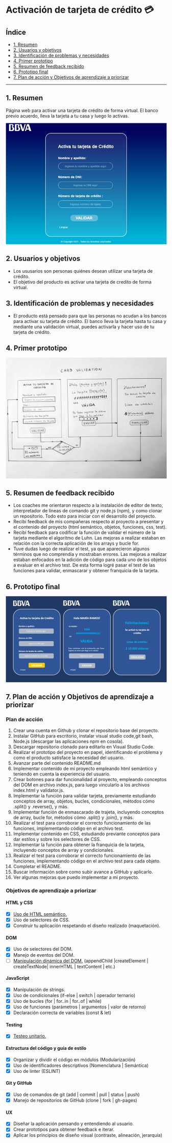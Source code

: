 # Activación de tarjeta de crédito 💳

## Índice

- [1. Resumen](#1-resumen)
- [2. Usuarios y objetivos](#2-usuarios-y-objetivos)
- [3. Identificación de problemas y necesidades](#3-identificación-de-problemas-y-necesidades)
- [4. Primer prototipo](#4-primer-prototipo)
- [5. Resumen de feedback recibido](#5-resumen-de-feedback-recibido)
- [6. Prototipo final](#6-prototipo-final)
- [7. Plan de acción y Objetivos de aprendizaje a priorizar](#7-plan-de-acción-y-objetivos-de-aprendizaje-a-priorizar)

---

## 1. Resumen

Página web para activar una tarjeta de crédito de forma virtual.
El banco previo acuerdo, lleva la tarjeta a tu casa y luego lo activas.

![Proyecto_final](./src/assets/Proyecto_final.png)

## 2. Usuarios y objetivos

- Los ususarios son personas quiénes desean utilizar una tarjeta de crédito.
- El objetivo del producto es activar una tarjeta de credito de forma virtual.

## 3. Identificación de problemas y necesidades

- El producto está pensado para que las personas no acudan a los bancos
  para activar su tarjeta de crédito. El banco lleva la tarjeta hasta tu
  casa y mediante una validación virtual, puedes activarla y hacer uso de
  tu tarjeta de crédito.

## 4. Primer prototipo

![Prototipo_en_papel](./src/assets/Prototipo_en_papel.png)

## 5. Resumen de feedback recibido

- Los coaches me orientaron respecto a la instalación de editor de texto,
  interpretador de líneas de comando git y node.js (npm), y como clonar
  un repositorio. Todo esto para iniciar con el desarrollo del proyecto.
- Recibí feedback de mis compañeras respecto al proyecto a presentar y el
  contenido del proyecto (html semántico, objetos, funciones, css, test).
- Recibí feedback para codificar la función de validar el número de
  la tarjeta mediante el algoritmo de Luhn. Las mejoras a realizar estaban
  en relación con la correcta aplicación de los arrays y bucle for.
- Tuve dudas luego de realizar el test, ya que aparecieron algunos términos
  que no comprendía y mostraban errores. Las mejoras a realizar estaban
  enfocados en la adición de código para cada uno de los objetos a evaluar
  en el archivo test. De esta forma logré pasar el test de las funciones
  para validar, enmascarar y obtener franquicia de la tarjeta.

## 6. Prototipo final

![Prototipo_final](./src/assets/Prototipo_final.png)

## 7. Plan de acción y Objetivos de aprendizaje a priorizar

### Plan de acción

1. Crear una cuenta en Github y clonar el repositorio base del proyecto.
2. Instalar GitHub para escritorio, instalar visual studio code,git bash,
   Node.js (descargar las aplicaciones npm en cosola).
3. Descargar repositorio clonado para editarlo en Visual Studio Code.
4. Realizar el prototipo del proyecto en papel, identificando el problema y
   como el producto satisface la necesidad del usuario.
5. Avanzar parte del contenido README.md
6. Implementar contenido de mi proyecto empleando html semántico y teniendo
   en cuenta la experiencia del usuario.
7. Crear botones para dar funcionalidad al proyecto, empleando conceptos
   del DOM en archivo index.js, para luego vincularlo a los archivos
   index.html y validator.js.
8. Implementar la función para validar tarjeta, previamente estudiando
   conceptos de array, objetos, bucles, condicionales, métodos cómo .split()
   y .reverse(), y más.
9. Implementar función de enmascarado de trajeta, incluyendo conceptos de array,
   bucle for, métodos cómo .split() y .join(), y más.
10. Realizar el test para corroborar el correcto funcionamiento de las funciones,
    implementando código en el archivo test.
11. Implementar contenido en CSS, estudiando previante conceptos para dar estilos
    y sobre los selectores de CSS.
12. Implementar la función para obtener la franquicia de la tarjeta, incluyendo
    conceptos de array y condicionales.
13. Realizar el test para corroborar el correcto funcionamiento de las funciones,
    implementando código en el archivo test para cada objeto.
14. Completar el README.
15. Buscar información sobre como subir avance a GitHub y aplicarlo.
16. Ver algunas mejoras que puedo implementar a mi proyecto.

### Objetivos de aprendizaje a priorizar

#### HTML y CSS

- [x] [Uso de HTML semántico.](https://developer.mozilla.org/en-US/docs/Glossary/Semantics#Semantics_in_HTML)
- [x] Uso de selectores de CSS.
- [x] Construir tu aplicación respetando el diseño realizado (maquetación).

#### DOM

- [x] Uso de selectores del DOM.
- [x] Manejo de eventos del DOM.
- [ ] [Manipulación dinámica del DOM.](https://developer.mozilla.org/es/docs/Referencia_DOM_de_Gecko/Introducci%C3%B3n)
      (appendChild |createElement | createTextNode| innerHTML | textContent | etc.)

#### JavaScript

- [x] Manipulación de strings.
- [x] Uso de condicionales (if-else | switch | operador ternario)
- [x] Uso de bucles (for | for..in | for..of | while)
- [x] Uso de funciones (parámetros | argumentos | valor de retorno)
- [x] Declaración correcta de variables (const & let)

#### Testing

- [x] [Testeo unitario.](https://jestjs.io/docs/es-ES/getting-started)

#### Estructura del código y guía de estilo

- [x] Organizar y dividir el código en módulos (Modularización)
- [x] Uso de identificadores descriptivos (Nomenclatura | Semántica)
- [x] Uso de linter (ESLINT)

#### Git y GitHub

- [x] Uso de comandos de git (add | commit | pull | status | push)
- [x] Manejo de repositorios de GitHub (clone | fork | gh-pages)

#### UX

- [x] Diseñar la aplicación pensando y entendiendo al usuario.
- [x] Crear prototipos para obtener feedback e iterar.
- [x] Aplicar los principios de diseño visual (contraste, alineación, jerarquía)
